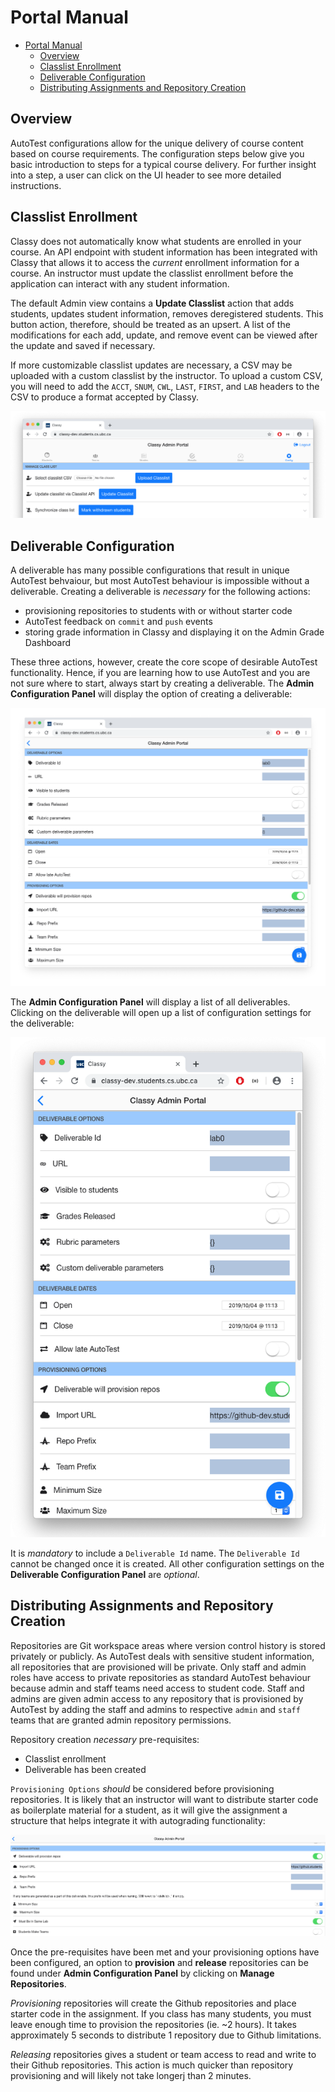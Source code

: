 # Portal Manual

<!-- TOC depthfrom:2 -->
- [Portal Manual](#portal-manual)
  - [Overview](#overview)
  - [Classlist Enrollment](#classlist-enrollment)
  - [Deliverable Configuration](#deliverable-configuration)
  - [Distributing Assignments and Repository Creation](#distributing-assignments-and-repository-creation)
<!-- /TOC -->

## Overview

AutoTest configurations allow for the unique delivery of course content based on course requirements. The configuration steps below give you basic introduction to steps for a typical course delivery. For further insight into a step, a user can click on the UI header to see more detailed instructions.

## Classlist Enrollment

Classy does not automatically know what students are enrolled in your course. An API endpoint with student information has been integrated with Classy that allows it to access the *current* enrollment information for a course. An instructor must update the classlist enrollment before the application can interact with any student information.

The default Admin view contains a **Update Classlist** action that adds students, updates student information, removes deregistered students. This button action, therefore, should be treated as an upsert. A list of the modifications for each add, update, and remove event can be viewed after the update and saved if necessary.

If more customizable classlist updates are necessary, a CSV may be uploaded with a custom classlist by the instructor. To upload a custom CSV, you will need to add the `ACCT`, `SNUM`, `CWL`, `LAST`, `FIRST`, and `LAB` headers to the CSV to produce a format accepted by Classy.

<img src="../assets/admin-config-classlist.png" alt="Classlist API update and customizable classlist upload feature">

## Deliverable Configuration

A deliverable has many possible configurations that result in unique AutoTest behvaiour, but most AutoTest behaviour is impossible without a deliverable. Creating a deliverable is *necessary* for the following actions:

- provisioning repositories to students with or without starter code
- AutoTest feedback on `commit` and `push` events
- storing grade information in Classy and displaying it on the Admin Grade Dashboard

These three actions, however, create the core scope of desirable AutoTest functionality. Hence, if you are learning how to use AutoTest and you are not sure where to start, always start by creating a deliverable. The **Admin Configuration Panel** will display the option of creating a deliverable:

<img src="../assets/admin-create-deliv.png" alt="The option to create a new deliverable can be found at the top of the Admin Configuration Panel">

The **Admin Configuration Panel** will display a list of all deliverables. Clicking on the deliverable will open up a list of configuration settings for the deliverable:

<p style="text-align: center"><img src="../assets/admin-config-deliv-config.png" alt="A list of configuration options appears when the deliverable is clicked on"></p>

It is *mandatory* to include a `Deliverable Id` name. The `Deliverable Id` cannot be changed once it is created. All other configuration settings on the **Deliverable Configuration Panel** are *optional*.

## Distributing Assignments and Repository Creation

Repositories are Git workspace areas where version control history is stored privately or publicly. As AutoTest deals with sensitive student information, all repositories that are provisioned will be private. Only staff and admin roles have access to private repositories as standard AutoTest behaviour because admin and staff teams need access to student code. Staff and admins are given admin access to any repository that is provisioned by AutoTest by adding the staff and admins to respective `admin` and `staff` teams that are granted admin repository permissions.

Repository creation *necessary* pre-requisites:

- Classlist enrollment
- Deliverable has been created

`Provisioning Options` *should* be considered before provisioning repositories. It is likely that an instructor will want to distribute starter code as boilerplate material for a student, as it will give the assignment a structure that helps integrate it with autograding functionality:

<img src="../assets/admin-provisioning-options.png" alt="A panel of optional provisioning configurations under the Deliverable Configuration Panel">

Once the pre-requisites have been met and your provisioning options have been configured, an option to **provision** and **release** repositories can be found under **Admin Configuration Panel** by clicking on **Manage Repositories**.

*Provisioning* repositories will create the Github repositories and place starter code in the assignment. If you class has many students, you must leave enough time to provision the repositories (ie. ~2 hours). It takes approximately 5 seconds to distribute 1 repository due to Github limitations.

*Releasing* repositories gives a student or team access to read and write to their Github repositories. This action is much quicker than repository provisioning and will likely not take longerj than 2 minutes.
